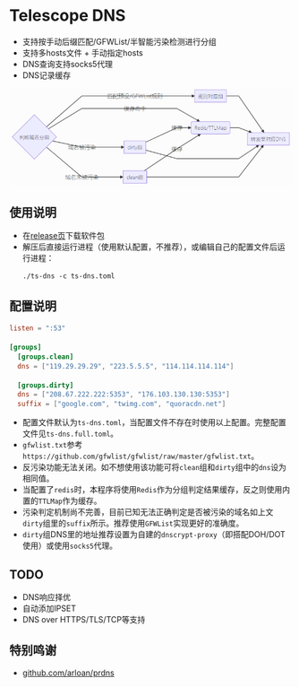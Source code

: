 # Telescope DNS
* 支持按手动后缀匹配/GFWList/半智能污染检测进行分组
* 支持多hosts文件 + 手动指定hosts
* DNS查询支持socks5代理
* DNS记录缓存

![](arch.png)

## 使用说明

* 在[release页](https://github.com/wolf-joe/ts-dns/releases)下载软件包
* 解压后直接运行进程（使用默认配置，不推荐），或编辑自己的配置文件后运行进程：
  ```shell
  ./ts-dns -c ts-dns.toml
  ```

## 配置说明


```toml
listen = ":53"

[groups]
  [groups.clean]
  dns = ["119.29.29.29", "223.5.5.5", "114.114.114.114"]

  [groups.dirty]
  dns = ["208.67.222.222:5353", "176.103.130.130:5353"]
  suffix = ["google.com", "twimg.com", "quoracdn.net"]
```

* 配置文件默认为`ts-dns.toml`，当配置文件不存在时使用以上配置。完整配置文件见`ts-dns.full.toml`。
* `gfwlist.txt`参考`https://github.com/gfwlist/gfwlist/raw/master/gfwlist.txt`。
* 反污染功能无法关闭。如不想使用该功能可将`clean`组和`dirty`组中的`dns`设为相同值。
* 当配置了`redis`时，本程序将使用`Redis`作为分组判定结果缓存，反之则使用内置的`TTLMap`作为缓存。
* 污染判定机制尚不完善，目前已知无法正确判定是否被污染的域名如上文`dirty`组里的`suffix`所示。推荐使用`GFWList`实现更好的准确度。
* `dirty`组DNS里的地址推荐设置为自建的`dnscrypt-proxy`（即搭配DOH/DOT使用）或使用`socks5`代理。

## TODO

* DNS响应择优
* 自动添加IPSET
* DNS over HTTPS/TLS/TCP等支持

## 特别鸣谢
* [github.com/arloan/prdns](https://github.com/arloan/prdns)